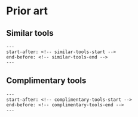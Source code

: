 # Prior art

## Similar tools

```{include} ../README.md
---
start-after: <!-- similar-tools-start -->
end-before: <!-- similar-tools-end -->
---
```

## Complimentary tools

```{include} ../README.md
---
start-after: <!-- complimentary-tools-start -->
end-before: <!-- complimentary-tools-end -->
---
```
